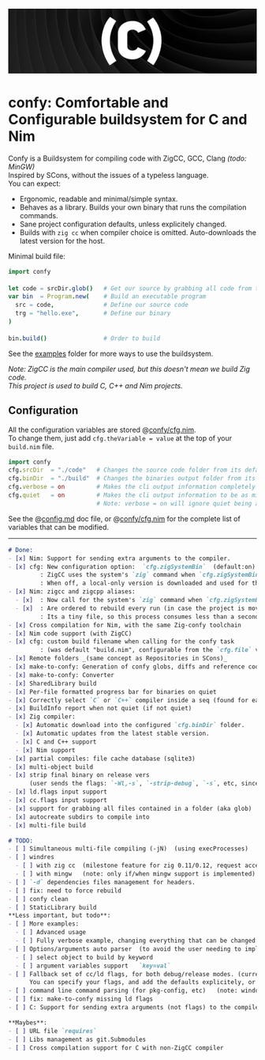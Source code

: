 ![Confy](./res/banner.png)
# confy: Comfortable and Configurable buildsystem for C and Nim
Confy is a Buildsystem for compiling code with ZigCC, GCC, Clang  _(todo: MinGW)_  
Inspired by SCons, without the issues of a typeless language.  
You can expect: 
- Ergonomic, readable and minimal/simple syntax.  
- Behaves as a library. Builds your own binary that runs the compilation commands.  
- Sane project configuration defaults, unless explicitely changed.   
- Builds with `zig cc` when compiler choice is omitted. Auto-downloads the latest version for the host.  

Minimal build file:
```nim
import confy

let code = srcDir.glob()   # Get our source by grabbing all code from the `srcDir` folder
var bin  = Program.new(    # Build an executable program
  src = code,              # Define our source code
  trg = "hello.exe",       # Define our binary
)

bin.build()                # Order to build
```
See the [examples](./examples) folder for more ways to use the buildsystem.  

_Note: ZigCC is the main compiler used, but this doesn't mean we build Zig code._  
_This project is used to build C, C++ and Nim projects._  


## Configuration
All the configuration variables are stored @[confy/cfg.nim](./src/confy/cfg.nim).  
To change them, just add `cfg.theVariable = value` at the top of your `build.nim` file.  
```nim
import confy
cfg.srcDir  = "./code"   # Changes the source code folder from its default `rootDir/"src"`.  
cfg.binDir  = "./build"  # Changes the binaries output folder from its default `rootDir/"bin"`.  
cfg.verbose = on         # Makes the cli output information completely verbose. (for debugging)
cfg.quiet   = on         # Makes the cli output information to be as minimal as possible.  (for cleaner cli output)  (default: on)  
                         # Note: verbose = on will ignore quiet being active.  (default: off)  
```
See the @[config.md](./doc/config.md) doc file, or @[confy/cfg.nim](./src/confy/cfg.nim) for the complete list of variables that can be modified.

---
```md
# Done:
- [x] Nim: Support for sending extra arguments to the compiler.
- [x] cfg: New configuration option:  `cfg.zigSystemBin`  (default:on)
         : ZigCC uses the system's `zig` command when `cfg.zigSystemBin = on`.
         : When off, a local-only version is downloaded and used for the project like before.
- [x] Nim: zigcc and zigcpp aliases:
  - [x]  : Now call for the system's `zig` command when `cfg.zigSystemBin = on`
  - [x]  : Are ordered to rebuild every run (in case the project is moved or the config options change).
         : Its a tiny file, so this process consumes less than a second in total.
- [x] Cross compilation for Nim, with the same Zig-confy toolchain
- [x] Nim code support (with ZigCC)
- [x] cfg: custom build filename when calling for the confy task 
         : (was default "build.nim", configurable from the `cfg.file` variable, but can be any name when calling the confy task)
- [x] Remote folders _(same concept as Repositories in SCons)_
- [x] make-to-confy: Generation of confy globs, diffs and reference code lists for each target
- [x] make-to-confy: Converter
- [x] SharedLibrary build
- [x] Per-file formatted progress bar for binaries on quiet
- [x] Correctly select `C` or `C++` compiler inside a seq (found for each file, instead of globally for the whole list)
- [x] BuildInfo report when not quiet (if not quiet)
- [x] Zig compiler:
  - [x] Automatic download into the configured `cfg.binDir` folder.
  - [x] Automatic updates from the latest stable version.
  - [x] C and C++ support
  - [x] Nim support
- [x] partial compiles: file cache database (sqlite3)
- [x] multi-object build
- [x] strip final binary on release vers
      (user sends the flags: `-Wl,-s`, `-strip-debug`, `-s`, etc, since its compiler-dependent)
- [x] ld.flags input support
- [x] cc.flags input support
- [x] support for grabbing all files contained in a folder (aka glob)
- [x] autocreate subdirs to compile into
- [x] multi-file build
```

```md
# TODO:
- [ ] Simultaneous multi-file compiling (-jN)  (using execProcesses)
- [ ] windres 
  - [ ] with zig cc  (milestone feature for zig 0.11/0.12, request accepted on 2022.apr.09. https://github.com/ziglang/zig/issues/9564)
  - [ ] with mingw   (note: only if/when mingw support is implemented)
- [ ] `-d` dependencies files management for headers.
- [ ] fix: need to force rebuild
- [ ] confy clean
- [ ] StaticLibrary build
**Less important, but todo**:
- [ ] More examples:
  - [ ] Advanced usage
  - [ ] Fully verbose example, changing everything that can be changed.
- [ ] Options/arguments auto parser  (to avoid the user needing to implement accessing the info themselves)
  - [ ] select object to build by keyword
  - [ ] argument variables support   `key=val`
- [ ] Fallback set of cc/ld flags, for both debug/release modes. (currently only supports one set without optimizations)
      You can specify your flags, and add the defaults explicitely, or just don't specify and use the fallback when omitted.  
- [ ] command line command parsing (for pkg-config, etc)   (note: windows with pkg-config-lite maybe?)
- [ ] fix: make-to-confy missing ld flags
- [ ] C: Support for sending extra arguments (not flags) to the compiler. (required for nim, might not be needed at all for C)
```

```md
**Maybes**:
- [ ] URL file `requires`
- [ ] Libs management as git.Submodules
- [ ] Cross compilation support for C with non-ZigCC compiler
```
